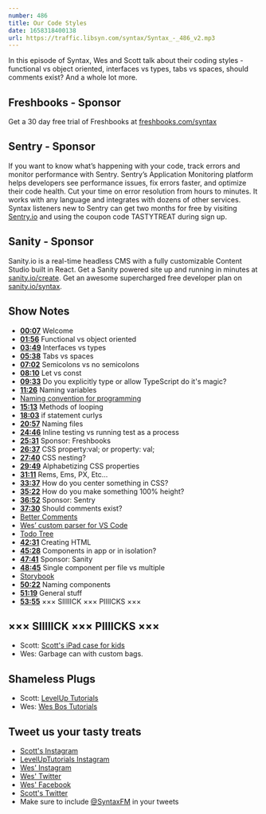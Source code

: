 ```yaml
---
number: 486
title: Our Code Styles
date: 1658318400138
url: https://traffic.libsyn.com/syntax/Syntax_-_486_v2.mp3
---
```


In this episode of Syntax, Wes and Scott talk about their coding styles - functional vs object oriented, interfaces vs types, tabs vs spaces, should comments exist? And a whole lot more.

## Freshbooks  - Sponsor

Get a 30 day free trial of Freshbooks at [freshbooks.com/syntax](https://freshbooks.com/syntax)

## Sentry - Sponsor

If you want to know what’s happening with your code, track errors and monitor performance with Sentry. Sentry’s Application Monitoring platform helps developers see performance issues, fix errors faster, and optimize their code health. Cut your time on error resolution from hours to minutes. It works with any language and integrates with dozens of other services. Syntax listeners new to Sentry can get two months for  free by visiting [Sentry.io](https://sentry.io) and using the coupon code TASTYTREAT during sign up.

## Sanity - Sponsor

Sanity.io is a real-time headless CMS with a fully customizable Content Studio built in React. Get a Sanity powered site up and running in minutes at [sanity.io/create](https://www.sanity.io/create). Get an awesome supercharged free developer plan on [sanity.io/syntax](https://www.sanity.io/syntax).

## Show Notes

* **[00:07](#t=00:07)** Welcome
* **[01:56](#t=01:56)** Functional vs object oriented
* **[03:49](#t=03:49)** Interfaces vs types
* **[05:38](#t=05:38)** Tabs vs spaces
* **[07:02](#t=07:02)** Semicolons vs no semicolons
* **[08:10](#t=08:10)** Let vs const
* **[09:33](#t=09:33)** Do you explicitly type or allow TypeScript do it's magic?
* **[11:26](#t=11:26)** Naming variables
* [Naming convention for programming](https://en.wikipedia.org/wiki/Naming_convention_(programming))
* **[15:13](#t=15:13)** Methods of looping
* **[18:03](#t=18:03)** if statement curlys
* **[20:57](#t=20:57)** Naming files
* **[24:46](#t=24:46)** Inline testing vs running test as a process
* **[25:31](#t=25:31)** Sponsor: Freshbooks
* **[26:37](#t=26:37)** CSS property:val; or property: val;
* **[27:40](#t=27:40)** CSS nesting?
* **[29:49](#t=29:49)** Alphabetizing CSS properties
* **[31:11](#t=31:11)** Rems, Ems, PX, Etc…
* **[33:37](#t=33:37)** How do you center something in CSS?
* **[35:22](#t=35:22)** How do you make something 100% height?
* **[36:52](#t=36:52)** Sponsor: Sentry
* **[37:30](#t=37:30)** Should comments exist?
* [Better Comments](https://marketplace.visualstudio.com/items?itemName=aaron-bond.better-comments)
* [Wes’ custom parser for VS Code](https://twitter.com/wesbos/status/1384916003444961282?s=21&t=Iz9mOT6bctSccV4pw8xjOA)
* [Todo Tree](https://marketplace.visualstudio.com/items?itemName=Gruntfuggly.todo-tree)
* **[42:31](#t=42:31)** Creating HTML
* **[45:28](#t=45:28)** Components in app or in isolation?
* **[47:41](#t=47:41)** Sponsor: Sanity
* **[48:45](#t=48:45)** Single component per file vs multiple
* [Storybook](https://storybook.js.org)
* **[50:22](#t=50:22)** Naming components
* **[51:19](#t=51:19)** General stuff
* **[53:55](#t=53:55)** ××× SIIIIICK ××× PIIIICKS ×××

## ××× SIIIIICK ××× PIIIICKS ×××

* Scott: [Scott's iPad case for kids](https://www.amazon.com/dp/B07DBZW49H?th=1&linkCode=sl1&tag=leveluptuts01-20&linkId=920f70555b9377dadede744ec2447748&language=en_US&ref_=as_li_ss_tl)
* Wes: Garbage can with custom bags.

## Shameless Plugs

* Scott: [LevelUp Tutorials](https://leveluptutorials.com/)
* Wes: [Wes Bos Tutorials](https://wesbos.com/courses)

## Tweet us your tasty treats

* [Scott's Instagram](https://www.instagram.com/stolinski/)
* [LevelUpTutorials Instagram](https://www.instagram.com/LevelUpTutorials/)
* [Wes' Instagram](https://www.instagram.com/wesbos/)
* [Wes' Twitter](https://twitter.com/wesbos)
* [Wes' Facebook](https://www.facebook.com/wesbos.developer)
* [Scott's Twitter](https://twitter.com/stolinski)
* Make sure to include [@SyntaxFM](https://twitter.com/SyntaxFM) in your tweets
